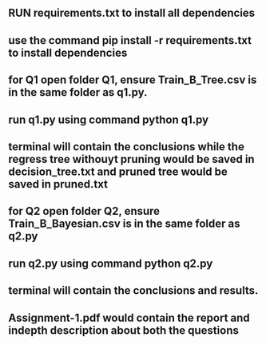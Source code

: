 ## RUN requirements.txt to install all dependencies

## use the command pip install -r requirements.txt to install dependencies

## for Q1 open folder Q1, ensure Train_B_Tree.csv is in the same folder as q1.py.
## run q1.py using command python q1.py
## terminal will contain the conclusions while the regress tree withouyt pruning would be saved in decision_tree.txt and pruned tree would be saved in pruned.txt

## for Q2 open folder Q2, ensure Train_B_Bayesian.csv is in the same folder as q2.py
## run q2.py using command python q2.py
## terminal will contain the conclusions and results.

## Assignment-1.pdf would contain the report and indepth description about both the questions